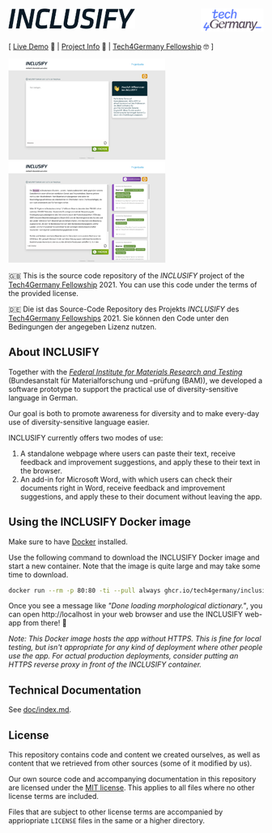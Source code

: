<h1><img alt="INCLUSIFY logo" height="40" src="./react-ui/src/common/icons/inclusify-logo.svg"><img alt="Tech4Germany logo" height="45" src="./doc/images/tech4germany-logo.png" align="right"></h1>

[ [Live Demo](https://inclusify.tech.4germany.org/) 🚀 | [Project Info](https://tech.4germany.org/project/diversitatssensible-sprache-inclusify-bam/) 💁 | [Tech4Germany Fellowship][t4g] 🤓 ]

<a href="./doc/images/screenshot-inclusify-welcome-page.png"><img alt="INCLUSIFY start screen" height="200" src="./doc/images/screenshot-inclusify-welcome-page.png"></a>
<a href="./doc/images/screenshot-inclusify-with-results.png"><img alt="INCLUSIFY with results" height="200" src="./doc/images/screenshot-inclusify-with-results.png"></a>

🇬🇧 This is the source code repository of the _INCLUSIFY_ project of the [Tech4Germany Fellowship][t4g] 2021.
You can use this code under the terms of the provided license.

🇩🇪 Die ist das Source-Code Repository des Projekts _INCLUSIFY_ des [Tech4Germany Fellowships][t4g] 2021.
Sie können den Code unter den Bedingungen der angegeben Lizenz nutzen.

[t4g]: https://tech.4germany.org/

## About INCLUSIFY

Together with the [_Federal Institute for Materials Research and Testing_](https://www.bam.de/) (Bundesanstalt für Materialforschung und –prüfung (BAM)), we developed a software prototype to support the practical use of diversity-sensitive language in German.

Our goal is both to promote awareness for diversity and to make every-day use of diversity-sensitive language easier.

INCLUSIFY currently offers two modes of use:

1. A standalone webpage where users can paste their text, receive feedback and improvement suggestions, and apply these to their text in the browser.
2. An add-in for Microsoft Word, with which users can check their documents right in Word, receive feedback and improvement suggestions, and apply these to their document without leaving the app.

## Using the INCLUSIFY Docker image

Make sure to have [Docker](https://www.docker.com/) installed.

Use the following command to download the INCLUSIFY Docker image and start a new container. Note that the image is quite large and may take some time to download.

```sh
docker run --rm -p 80:80 -ti --pull always ghcr.io/tech4germany/inclusify-app:latest
```

Once you see a message like _"Done loading morphological dictionary."_, you can open http://localhost in your web browser and use the INCLUSIFY web-app from there! 🥳

_Note: This Docker image hosts the app without HTTPS. This is fine for local testing, but isn't appropriate for any kind of deployment where other people use the app. For actual production deployments, consider putting an HTTPS reverse proxy in front of the INCLUSIFY container._

## Technical Documentation

See [doc/index.md](./doc/index.md).

## License

This repository contains code and content we created ourselves, as well as content that we retrieved from other sources (some of it modified by us).

Our own source code and accompanying documentation in this repository are licensed under the [MIT license](./LICENSE). This applies to all files where no other license terms are included.

Files that are subject to other license terms are accompanied by appriopriate `LICENSE` files in the same or a higher directory.
